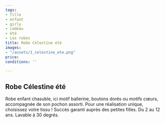 ```yaml
---
tags:
- fille
- enfant
- girly
- cadeau
- été
- Les robes
title: Robe Célestine été
images:
- "/assets/1_celestine_ete.png"
price: 
conditions: ''

---
```

## Robe Célestine été

Robe enfant chasuble, ici motif ballerine, boutons dorés ou motifs cœurs, accompagnée de son pochon assorti. Pour une réalisation unique, choisissez votre tissu ! Succès garanti auprès des petites filles. Du 2 au 12 ans. Lavable à 30 degrés.